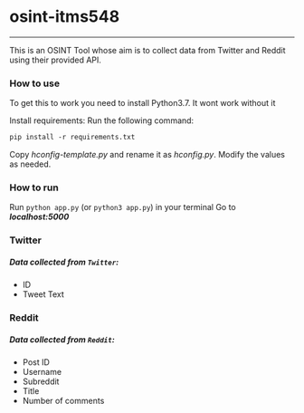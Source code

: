 # osint-itms548
---

This is an OSINT Tool whose aim is to collect data from Twitter and Reddit using their provided API.

### How to use
To get this to work you need to install Python3.7. It wont work without it

Install requirements:
Run the following command:
```txt
pip install -r requirements.txt
```
Copy *hconfig-template.py* and rename it as *hconfig.py*. Modify the values as needed.


### How to run
Run `python app.py` (or `python3 app.py`) in your terminal
Go to ***localhost:5000***


### Twitter
##### Data collected from `Twitter`:
- ID
- Tweet Text

### Reddit
##### Data collected from `Reddit`:
- Post ID
- Username
- Subreddit
- Title
- Number of comments
